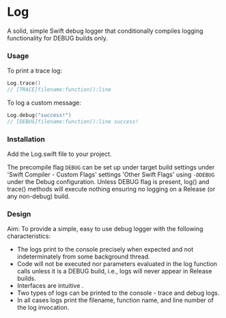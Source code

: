 # Log

A solid, simple Swift debug logger that conditionally compiles logging functionality for DEBUG builds only.

### Usage

To print a trace log:

```swift
Log.trace()
// [TRACE]filename:function():line
```

To log a custom message:

```swift
Log.debug("success!")
// [DEBUG]filename:function():line success!
```

### Installation

Add the Log.swift file to your project.

The precompile flag `DEBUG` can be set up under target build settings under 'Swift Compiler - Custom Flags' settings 'Other Swift Flags' using `-DDEBUG` under the Debug configuration. Unless DEBUG flag is present, log() and trace() methods will execute nothing ensuring no logging on a Release (or any non-debug) build.

### Design

Aim: To provide a simple, easy to use debug logger with the following characteristics:
- The logs print to the console precisely when expected and not indeterminately from some background thread.
- Code will not be executed nor parameters evaluated in the log function calls unless it is a DEBUG build, i.e., logs will never appear in Release builds.
- Interfaces are intuitive .
- Two types of logs can be printed to the console - trace and debug logs.
- In all cases logs print the filename, function name, and line number of the log invocation.
